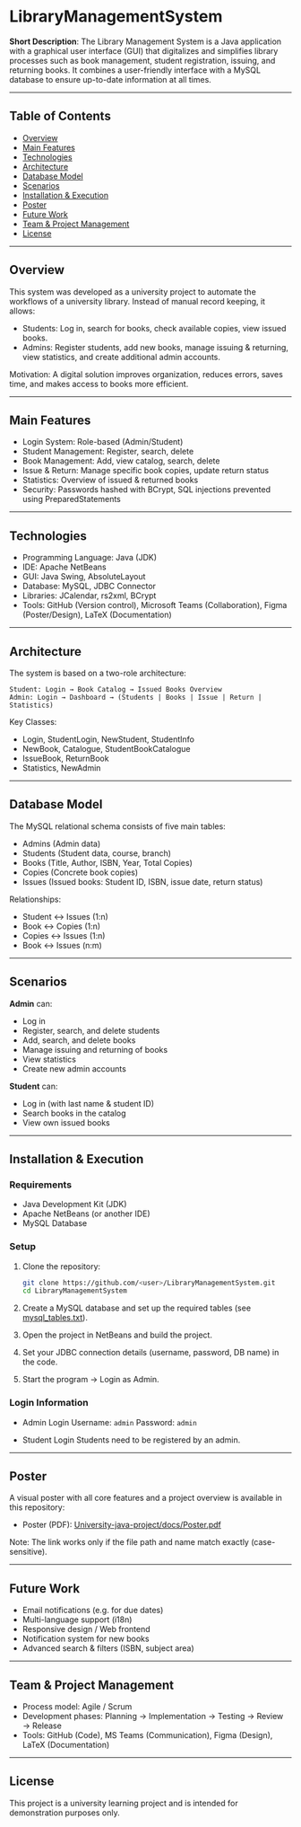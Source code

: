 # LibraryManagementSystem

**Short Description**: The Library Management System is a Java application with a graphical user interface (GUI) that digitalizes and simplifies library processes such as book management, student registration, issuing, and returning books. It combines a user-friendly interface with a MySQL database to ensure up-to-date information at all times.

---

## Table of Contents

* [Overview](#overview)
* [Main Features](#main-features)
* [Technologies](#technologies)
* [Architecture](#architecture)
* [Database Model](#database-model)
* [Scenarios](#scenarios)
* [Installation & Execution](#installation--execution)
* [Poster](#poster)
* [Future Work](#future-work)
* [Team & Project Management](#team--project-management)
* [License](#license)

---

## Overview

This system was developed as a university project to automate the workflows of a university library. Instead of manual record keeping, it allows:

* Students: Log in, search for books, check available copies, view issued books.
* Admins: Register students, add new books, manage issuing & returning, view statistics, and create additional admin accounts.

Motivation: A digital solution improves organization, reduces errors, saves time, and makes access to books more efficient.

---

## Main Features

* Login System: Role-based (Admin/Student)
* Student Management: Register, search, delete
* Book Management: Add, view catalog, search, delete
* Issue & Return: Manage specific book copies, update return status
* Statistics: Overview of issued & returned books
* Security: Passwords hashed with BCrypt, SQL injections prevented using PreparedStatements

---

## Technologies

* Programming Language: Java (JDK)
* IDE: Apache NetBeans
* GUI: Java Swing, AbsoluteLayout
* Database: MySQL, JDBC Connector
* Libraries: JCalendar, rs2xml, BCrypt
* Tools: GitHub (Version control), Microsoft Teams (Collaboration), Figma (Poster/Design), LaTeX (Documentation)

---

## Architecture

The system is based on a two-role architecture:

```
Student: Login → Book Catalog → Issued Books Overview
Admin: Login → Dashboard → (Students | Books | Issue | Return | Statistics)
```

Key Classes:

* Login, StudentLogin, NewStudent, StudentInfo
* NewBook, Catalogue, StudentBookCatalogue
* IssueBook, ReturnBook
* Statistics, NewAdmin

---

## Database Model

The MySQL relational schema consists of five main tables:

* Admins (Admin data)
* Students (Student data, course, branch)
* Books (Title, Author, ISBN, Year, Total Copies)
* Copies (Concrete book copies)
* Issues (Issued books: Student ID, ISBN, issue date, return status)

Relationships:

* Student ↔ Issues (1\:n)
* Book ↔ Copies (1\:n)
* Copies ↔ Issues (1\:n)
* Book ↔ Issues (n\:m)

---

## Scenarios

**Admin** can:

* Log in
* Register, search, and delete students
* Add, search, and delete books
* Manage issuing and returning of books
* View statistics
* Create new admin accounts

**Student** can:

* Log in (with last name & student ID)
* Search books in the catalog
* View own issued books

---

## Installation & Execution

### Requirements

* Java Development Kit (JDK)
* Apache NetBeans (or another IDE)
* MySQL Database

### Setup

1. Clone the repository:

   ```bash
   git clone https://github.com/<user>/LibraryManagementSystem.git
   cd LibraryManagementSystem
   ```
2. Create a MySQL database and set up the required tables (see [mysql\_tables.txt](LibraryManagementSystem-main/University-java-project/docs/mysql_tables.txt)).
3. Open the project in NetBeans and build the project.
4. Set your JDBC connection details (username, password, DB name) in the code.
5. Start the program → Login as Admin.

### Login Information

* Admin Login
  Username: `admin`
  Password: `admin`

* Student Login
  Students need to be registered by an admin.

---

## Poster

A visual poster with all core features and a project overview is available in this repository:

* Poster (PDF): [University-java-project/docs/Poster.pdf](./University-java-project/docs/Poster.pdf)

Note: The link works only if the file path and name match exactly (case-sensitive).

---

## Future Work

* Email notifications (e.g. for due dates)
* Multi-language support (i18n)
* Responsive design / Web frontend
* Notification system for new books
* Advanced search & filters (ISBN, subject area)

---

## Team & Project Management

* Process model: Agile / Scrum
* Development phases: Planning → Implementation → Testing → Review → Release
* Tools: GitHub (Code), MS Teams (Communication), Figma (Design), LaTeX (Documentation)

---

## License

This project is a university learning project and is intended for demonstration purposes only.
